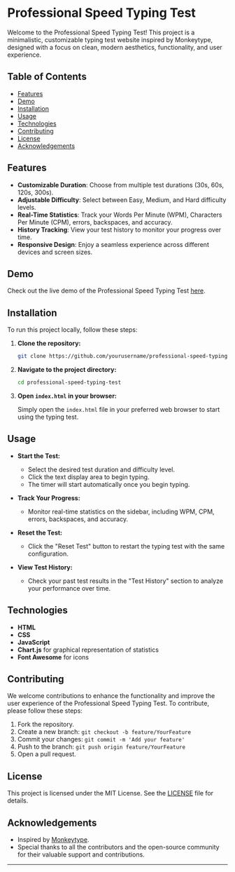 # Professional Speed Typing Test

Welcome to the Professional Speed Typing Test! This project is a minimalistic, customizable typing test website inspired by Monkeytype, designed with a focus on clean, modern aesthetics, functionality, and user experience.

## Table of Contents

- [Features](#features)
- [Demo](#demo)
- [Installation](#installation)
- [Usage](#usage)
- [Technologies](#technologies)
- [Contributing](#contributing)
- [License](#license)
- [Acknowledgements](#acknowledgements)

## Features

- **Customizable Duration**: Choose from multiple test durations (30s, 60s, 120s, 300s).
- **Adjustable Difficulty**: Select between Easy, Medium, and Hard difficulty levels.
- **Real-Time Statistics**: Track your Words Per Minute (WPM), Characters Per Minute (CPM), errors, backspaces, and accuracy.
- **History Tracking**: View your test history to monitor your progress over time.
- **Responsive Design**: Enjoy a seamless experience across different devices and screen sizes.

## Demo

Check out the live demo of the Professional Speed Typing Test [here](#).

## Installation

To run this project locally, follow these steps:

1. **Clone the repository:**

    ```bash
    git clone https://github.com/yourusername/professional-speed-typing-test.git
    ```

2. **Navigate to the project directory:**

    ```bash
    cd professional-speed-typing-test
    ```

3. **Open `index.html` in your browser:**

    Simply open the `index.html` file in your preferred web browser to start using the typing test.

## Usage

- **Start the Test:**
  - Select the desired test duration and difficulty level.
  - Click the text display area to begin typing.
  - The timer will start automatically once you begin typing.

- **Track Your Progress:**
  - Monitor real-time statistics on the sidebar, including WPM, CPM, errors, backspaces, and accuracy.

- **Reset the Test:**
  - Click the "Reset Test" button to restart the typing test with the same configuration.

- **View Test History:**
  - Check your past test results in the "Test History" section to analyze your performance over time.

## Technologies

- **HTML**
- **CSS**
- **JavaScript**
- **Chart.js** for graphical representation of statistics
- **Font Awesome** for icons

## Contributing

We welcome contributions to enhance the functionality and improve the user experience of the Professional Speed Typing Test. To contribute, please follow these steps:

1. Fork the repository.
2. Create a new branch: `git checkout -b feature/YourFeature`
3. Commit your changes: `git commit -m 'Add your feature'`
4. Push to the branch: `git push origin feature/YourFeature`
5. Open a pull request.

## License

This project is licensed under the MIT License. See the [LICENSE](LICENSE) file for details.

## Acknowledgements

- Inspired by [Monkeytype](https://monkeytype.com/).
- Special thanks to all the contributors and the open-source community for their valuable support and contributions.

---
